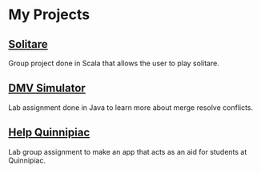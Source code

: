 # My Projects 

## [Solitare](https://github.com/amandaqu18/CSC)

Group project done in Scala that allows the user to play solitare. 

## [DMV Simulator](https://github.com/amandaqu18/-DmvSimulator)

Lab assignment done in Java to learn more about merge resolve conflicts. 

## [Help Quinnipiac](https://github.com/mbadalamente/Module6)

Lab group assignment to make an app that acts as an aid for students at Quinnipiac.
